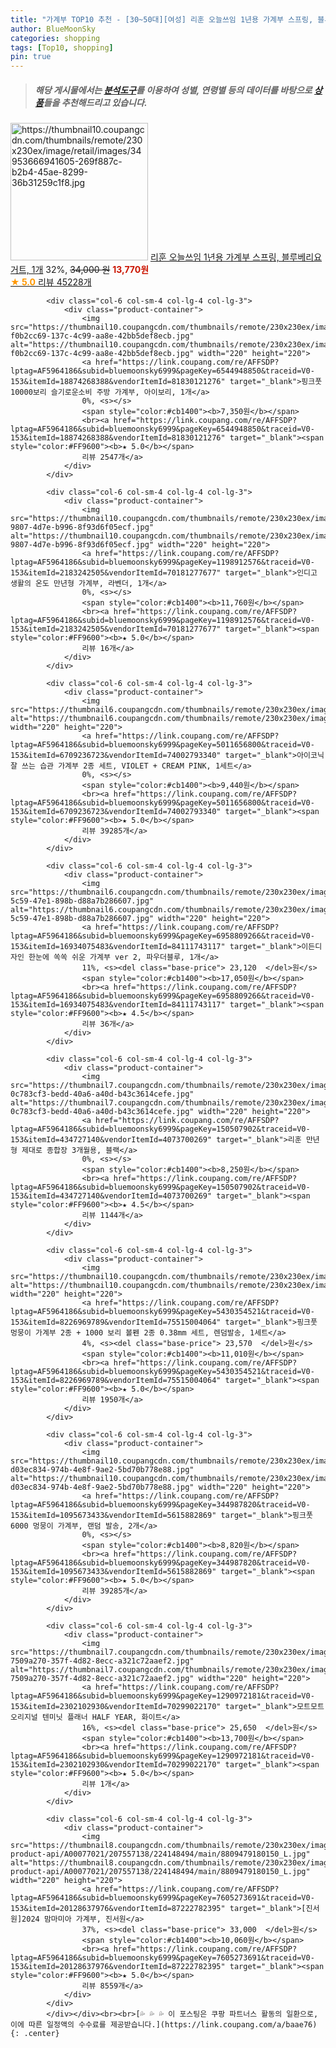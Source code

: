 ```yaml
---
title: "가계부 TOP10 추천 - [30~50대][여성] 리훈 오늘쓰임 1년용 가계부 스프링, 블루베리요거트, 1개"
author: BlueMoonSky
categories: shopping
tags: [Top10, shopping]
pin: true
---
```


> ##### 해당 게시물에서는 [**분석도구**](https://itemscout.io/)를 이용하여 **성별**, **연령별** 등의 데이터를 바탕으로 [**상품**](https://link.coupang.com/a/baae76)들을 추천해드리고 있습니다.
<div class="container"><div class="row">
            <div class="col-6 col-sm-4 col-lg-4 col-lg-3">
                <div class="product-container">
                    <img src="https://thumbnail10.coupangcdn.com/thumbnails/remote/230x230ex/image/retail/images/34953666941605-269f887c-b2b4-45ae-8299-36b31259c1f8.jpg" alt="https://thumbnail10.coupangcdn.com/thumbnails/remote/230x230ex/image/retail/images/34953666941605-269f887c-b2b4-45ae-8299-36b31259c1f8.jpg" width="220" height="220">
                    <a href="https://link.coupang.com/re/AFFSDP?lptag=AF5964186&subid=bluemoonsky6999&pageKey=201842251&traceid=V0-153&itemId=589347517&vendorItemId=4543341750" target="_blank">리훈 오늘쓰임 1년용 가계부 스프링, 블루베리요거트, 1개</a>
                    32%, <s><del class="base-price"> 34,000  </del>원</s> 
                    <span style="color:#cb1400"><b>13,770원</b></span>
                    <br><a href="https://link.coupang.com/re/AFFSDP?lptag=AF5964186&subid=bluemoonsky6999&pageKey=201842251&traceid=V0-153&itemId=589347517&vendorItemId=4543341750" target="_blank"><span style="color:#FF9600"><b>★ 5.0</b></span>
                    리뷰 45228개</a>
                </div>
            </div>
            
            <div class="col-6 col-sm-4 col-lg-4 col-lg-3">
                <div class="product-container">
                    <img src="https://thumbnail10.coupangcdn.com/thumbnails/remote/230x230ex/image/retail/images/2390996325938344-f0b2cc69-137c-4c99-aa8e-42bb5def8ecb.jpg" alt="https://thumbnail10.coupangcdn.com/thumbnails/remote/230x230ex/image/retail/images/2390996325938344-f0b2cc69-137c-4c99-aa8e-42bb5def8ecb.jpg" width="220" height="220">
                    <a href="https://link.coupang.com/re/AFFSDP?lptag=AF5964186&subid=bluemoonsky6999&pageKey=6544948850&traceid=V0-153&itemId=18874268388&vendorItemId=81830121276" target="_blank">핑크풋 10000보리 슬기로운소비 주방 가계부, 아이보리, 1개</a>
                    0%, <s></s> 
                    <span style="color:#cb1400"><b>7,350원</b></span>
                    <br><a href="https://link.coupang.com/re/AFFSDP?lptag=AF5964186&subid=bluemoonsky6999&pageKey=6544948850&traceid=V0-153&itemId=18874268388&vendorItemId=81830121276" target="_blank"><span style="color:#FF9600"><b>★ 5.0</b></span>
                    리뷰 2547개</a>
                </div>
            </div>
            
            <div class="col-6 col-sm-4 col-lg-4 col-lg-3">
                <div class="product-container">
                    <img src="https://thumbnail10.coupangcdn.com/thumbnails/remote/230x230ex/image/retail/images/2020/01/20/9/7/1372cd29-9807-4d7e-b996-8f93d6f05ecf.jpg" alt="https://thumbnail10.coupangcdn.com/thumbnails/remote/230x230ex/image/retail/images/2020/01/20/9/7/1372cd29-9807-4d7e-b996-8f93d6f05ecf.jpg" width="220" height="220">
                    <a href="https://link.coupang.com/re/AFFSDP?lptag=AF5964186&subid=bluemoonsky6999&pageKey=1198912576&traceid=V0-153&itemId=2183242505&vendorItemId=70181277677" target="_blank">인디고 생활의 온도 만년형 가계부, 라벤더, 1개</a>
                    0%, <s></s> 
                    <span style="color:#cb1400"><b>11,760원</b></span>
                    <br><a href="https://link.coupang.com/re/AFFSDP?lptag=AF5964186&subid=bluemoonsky6999&pageKey=1198912576&traceid=V0-153&itemId=2183242505&vendorItemId=70181277677" target="_blank"><span style="color:#FF9600"><b>★ 5.0</b></span>
                    리뷰 16개</a>
                </div>
            </div>
            
            <div class="col-6 col-sm-4 col-lg-4 col-lg-3">
                <div class="product-container">
                    <img src="https://thumbnail6.coupangcdn.com/thumbnails/remote/230x230ex/image/rs_quotation_api/ib2yqat0/7b928164252c4f56aa6ed11888acef59.jpg" alt="https://thumbnail6.coupangcdn.com/thumbnails/remote/230x230ex/image/rs_quotation_api/ib2yqat0/7b928164252c4f56aa6ed11888acef59.jpg" width="220" height="220">
                    <a href="https://link.coupang.com/re/AFFSDP?lptag=AF5964186&subid=bluemoonsky6999&pageKey=5011656800&traceid=V0-153&itemId=6709236723&vendorItemId=74002793340" target="_blank">아이코닉 잘 쓰는 습관 가계부 2종 세트, VIOLET + CREAM PINK, 1세트</a>
                    0%, <s></s> 
                    <span style="color:#cb1400"><b>9,440원</b></span>
                    <br><a href="https://link.coupang.com/re/AFFSDP?lptag=AF5964186&subid=bluemoonsky6999&pageKey=5011656800&traceid=V0-153&itemId=6709236723&vendorItemId=74002793340" target="_blank"><span style="color:#FF9600"><b>★ 5.0</b></span>
                    리뷰 39285개</a>
                </div>
            </div>
            
            <div class="col-6 col-sm-4 col-lg-4 col-lg-3">
                <div class="product-container">
                    <img src="https://thumbnail6.coupangcdn.com/thumbnails/remote/230x230ex/image/retail/images/2022/11/30/9/4/fee601f4-5c59-47e1-898b-d88a7b286607.jpg" alt="https://thumbnail6.coupangcdn.com/thumbnails/remote/230x230ex/image/retail/images/2022/11/30/9/4/fee601f4-5c59-47e1-898b-d88a7b286607.jpg" width="220" height="220">
                    <a href="https://link.coupang.com/re/AFFSDP?lptag=AF5964186&subid=bluemoonsky6999&pageKey=6958809266&traceid=V0-153&itemId=16934075483&vendorItemId=84111743117" target="_blank">이든디자인 한눈에 쏙쏙 쉬운 가계부 ver 2, 파우더블루, 1개</a>
                    11%, <s><del class="base-price"> 23,120  </del>원</s> 
                    <span style="color:#cb1400"><b>17,050원</b></span>
                    <br><a href="https://link.coupang.com/re/AFFSDP?lptag=AF5964186&subid=bluemoonsky6999&pageKey=6958809266&traceid=V0-153&itemId=16934075483&vendorItemId=84111743117" target="_blank"><span style="color:#FF9600"><b>★ 4.5</b></span>
                    리뷰 36개</a>
                </div>
            </div>
            
            <div class="col-6 col-sm-4 col-lg-4 col-lg-3">
                <div class="product-container">
                    <img src="https://thumbnail7.coupangcdn.com/thumbnails/remote/230x230ex/image/retail/images/261371676370950-0c783cf3-bedd-40a6-a40d-b43c3614cefe.jpg" alt="https://thumbnail7.coupangcdn.com/thumbnails/remote/230x230ex/image/retail/images/261371676370950-0c783cf3-bedd-40a6-a40d-b43c3614cefe.jpg" width="220" height="220">
                    <a href="https://link.coupang.com/re/AFFSDP?lptag=AF5964186&subid=bluemoonsky6999&pageKey=150507902&traceid=V0-153&itemId=434727140&vendorItemId=4073700269" target="_blank">리훈 만년형 제대로 종합장 3개월용, 블랙</a>
                    0%, <s></s> 
                    <span style="color:#cb1400"><b>8,250원</b></span>
                    <br><a href="https://link.coupang.com/re/AFFSDP?lptag=AF5964186&subid=bluemoonsky6999&pageKey=150507902&traceid=V0-153&itemId=434727140&vendorItemId=4073700269" target="_blank"><span style="color:#FF9600"><b>★ 4.5</b></span>
                    리뷰 1144개</a>
                </div>
            </div>
            
            <div class="col-6 col-sm-4 col-lg-4 col-lg-3">
                <div class="product-container">
                    <img src="https://thumbnail10.coupangcdn.com/thumbnails/remote/230x230ex/image/rs_quotation_api/xzum2eoe/bd79155525ff40719c91d04edba86537.jpg" alt="https://thumbnail10.coupangcdn.com/thumbnails/remote/230x230ex/image/rs_quotation_api/xzum2eoe/bd79155525ff40719c91d04edba86537.jpg" width="220" height="220">
                    <a href="https://link.coupang.com/re/AFFSDP?lptag=AF5964186&subid=bluemoonsky6999&pageKey=5430354521&traceid=V0-153&itemId=8226969789&vendorItemId=75515004064" target="_blank">핑크풋 멍뭉이 가계부 2종 + 1000 보리 볼펜 2종 0.38mm 세트, 렌덤발송, 1세트</a>
                    4%, <s><del class="base-price"> 23,570  </del>원</s> 
                    <span style="color:#cb1400"><b>11,010원</b></span>
                    <br><a href="https://link.coupang.com/re/AFFSDP?lptag=AF5964186&subid=bluemoonsky6999&pageKey=5430354521&traceid=V0-153&itemId=8226969789&vendorItemId=75515004064" target="_blank"><span style="color:#FF9600"><b>★ 5.0</b></span>
                    리뷰 1950개</a>
                </div>
            </div>
            
            <div class="col-6 col-sm-4 col-lg-4 col-lg-3">
                <div class="product-container">
                    <img src="https://thumbnail10.coupangcdn.com/thumbnails/remote/230x230ex/image/retail/images/43060654252376-d03ec834-974b-4e8f-9ae2-5bd70b778e88.jpg" alt="https://thumbnail10.coupangcdn.com/thumbnails/remote/230x230ex/image/retail/images/43060654252376-d03ec834-974b-4e8f-9ae2-5bd70b778e88.jpg" width="220" height="220">
                    <a href="https://link.coupang.com/re/AFFSDP?lptag=AF5964186&subid=bluemoonsky6999&pageKey=344987820&traceid=V0-153&itemId=1095673433&vendorItemId=5615882869" target="_blank">핑크풋 6000 멍뭉이 가계부, 랜덤 발송, 2개</a>
                    0%, <s></s> 
                    <span style="color:#cb1400"><b>8,820원</b></span>
                    <br><a href="https://link.coupang.com/re/AFFSDP?lptag=AF5964186&subid=bluemoonsky6999&pageKey=344987820&traceid=V0-153&itemId=1095673433&vendorItemId=5615882869" target="_blank"><span style="color:#FF9600"><b>★ 5.0</b></span>
                    리뷰 39285개</a>
                </div>
            </div>
            
            <div class="col-6 col-sm-4 col-lg-4 col-lg-3">
                <div class="product-container">
                    <img src="https://thumbnail7.coupangcdn.com/thumbnails/remote/230x230ex/image/retail/images/4423531493831987-7509a270-357f-4d82-8ecc-a321c72aaef2.jpg" alt="https://thumbnail7.coupangcdn.com/thumbnails/remote/230x230ex/image/retail/images/4423531493831987-7509a270-357f-4d82-8ecc-a321c72aaef2.jpg" width="220" height="220">
                    <a href="https://link.coupang.com/re/AFFSDP?lptag=AF5964186&subid=bluemoonsky6999&pageKey=1290972181&traceid=V0-153&itemId=2302102930&vendorItemId=70299022170" target="_blank">모트모트 오리지널 텐미닛 플래너 HALF YEAR, 화이트</a>
                    16%, <s><del class="base-price"> 25,650  </del>원</s> 
                    <span style="color:#cb1400"><b>13,700원</b></span>
                    <br><a href="https://link.coupang.com/re/AFFSDP?lptag=AF5964186&subid=bluemoonsky6999&pageKey=1290972181&traceid=V0-153&itemId=2302102930&vendorItemId=70299022170" target="_blank"><span style="color:#FF9600"><b>★ 5.0</b></span>
                    리뷰 1개</a>
                </div>
            </div>
            
            <div class="col-6 col-sm-4 col-lg-4 col-lg-3">
                <div class="product-container">
                    <img src="https://thumbnail8.coupangcdn.com/thumbnails/remote/230x230ex/image/retail-product-api/A00077021/207557138/224148494/main/8809479180150_L.jpg" alt="https://thumbnail8.coupangcdn.com/thumbnails/remote/230x230ex/image/retail-product-api/A00077021/207557138/224148494/main/8809479180150_L.jpg" width="220" height="220">
                    <a href="https://link.coupang.com/re/AFFSDP?lptag=AF5964186&subid=bluemoonsky6999&pageKey=7605273691&traceid=V0-153&itemId=20128637976&vendorItemId=87222782395" target="_blank">[진서원]2024 맘마미아 가계부, 진서원</a>
                    37%, <s><del class="base-price"> 33,000  </del>원</s> 
                    <span style="color:#cb1400"><b>10,060원</b></span>
                    <br><a href="https://link.coupang.com/re/AFFSDP?lptag=AF5964186&subid=bluemoonsky6999&pageKey=7605273691&traceid=V0-153&itemId=20128637976&vendorItemId=87222782395" target="_blank"><span style="color:#FF9600"><b>★ 5.0</b></span>
                    리뷰 8559개</a>
                </div>
            </div>
            </div></div><br><br>[💦 💦 💦 이 포스팅은 쿠팡 파트너스 활동의 일환으로, 이에 따른 일정액의 수수료를 제공받습니다.](https://link.coupang.com/a/baae76){: .center}